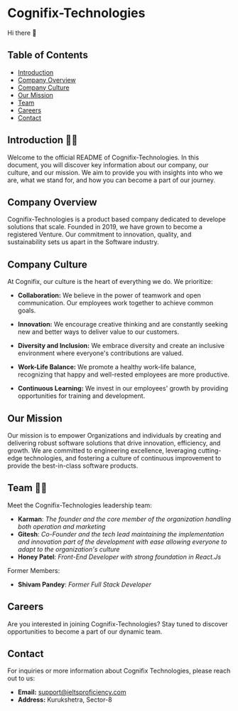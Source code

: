 # **Cognifix-Technologies**
Hi there 👋

## Table of Contents

- [Introduction](#introduction)
- [Company Overview](#company-overview)
- [Company Culture](#company-culture)
- [Our Mission](#our-mission)
- [Team](#team)
- [Careers](#careers)
- [Contact](#contact)

## Introduction 🙋‍♀️

Welcome to the official README of Cognifix-Technologies. In this document, you will discover key information about our company, our culture, and our mission. We aim to provide you with insights into who we are, what we stand for, and how you can become a part of our journey.

## Company Overview

Cognifix-Technologies is a product based company dedicated to develope solutions that scale. Founded in 2019, we have grown to become a registered Venture. Our commitment to innovation, quality, and sustainability sets us apart in the Software industry.

## Company Culture

At Cognifix, our culture is the heart of everything we do. We prioritize:

- **Collaboration:** We believe in the power of teamwork and open communication. Our employees work together to achieve common goals.

- **Innovation:** We encourage creative thinking and are constantly seeking new and better ways to deliver value to our customers.

- **Diversity and Inclusion:** We embrace diversity and create an inclusive environment where everyone's contributions are valued.

- **Work-Life Balance:** We promote a healthy work-life balance, recognizing that happy and well-rested employees are more productive.

- **Continuous Learning:** We invest in our employees' growth by providing opportunities for training and development.

## Our Mission

Our mission is to empower Organizations and individuals by creating and delivering robust software solutions that drive innovation, efficiency, and growth. We are committed to engineering excellence, leveraging cutting-edge technologies, and fostering a culture of continuous improvement to provide the best-in-class software products.

## Team 👩‍💻 

Meet the Cognifix-Technologies leadership team:

- __Karman__: *The founder and the core member of the organization handling both operation and marketing*
- __Gitesh__: *Co-Founder and the tech lead maintaining the implementation and innovation part of the development with ease allowing everyone to adapt to the organization's culture*
- __Honey Patel__: *Front-End Developer with strong foundation in React.Js*

 Former Members:
- __Shivam Pandey__: *Former Full Stack Developer*

## Careers

Are you interested in joining Cognifix-Technologies? Stay tuned to discover opportunities to become a part of our dynamic team.

## Contact

For inquiries or more information about Cognifix Technologies, please reach out to us:

- **Email:** support@ieltsproficiency.com
- **Address:** Kurukshetra, Sector-8



